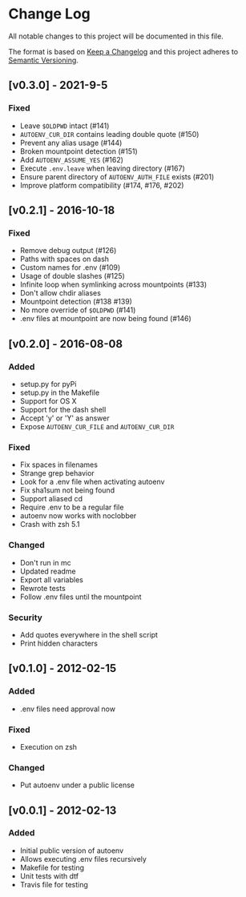 # Change Log

All notable changes to this project will be documented in this file.

The format is based on [Keep a Changelog](http://keepachangelog.com/) and this project adheres to [Semantic Versioning](http://semver.org/).

## [v0.3.0] - 2021-9-5

### Fixed

- Leave `$OLDPWD` intact (#141)
- `AUTOENV_CUR_DIR` contains leading double quote (#150)
- Prevent any alias usage (#144)
- Broken mountpoint detection (#151)
- Add `AUTOENV_ASSUME_YES` (#162)
- Execute `.env.leave` when leaving directory (#167)
- Ensure parent directory of `AUTOENV_AUTH_FILE` exists (#201)
- Improve platform compatibility (#174, #176, #202)

## [v0.2.1] - 2016-10-18

### Fixed

- Remove debug output (#126)
- Paths with spaces on dash
- Custom names for .env (#109)
- Usage of double slashes (#125)
- Infinite loop when symlinking across mountpoints (#133)
- Don't allow chdir aliases
- Mountpoint detection (#138 #139)
- No more override of `$OLDPWD` (#141)
- .env files at mountpoint are now being found (#146)

## [v0.2.0] - 2016-08-08

### Added

- setup.py for pyPi
- setup.py in the Makefile
- Support for OS X
- Support for the dash shell
- Accept 'y' or 'Y' as answer
- Expose `AUTOENV_CUR_FILE` and `AUTOENV_CUR_DIR`

### Fixed

- Fix spaces in filenames
- Strange grep behavior
- Look for a .env file when activating autoenv
- Fix sha1sum not being found
- Support aliased cd
- Require .env to be a regular file
- autoenv now works with noclobber
- Crash with zsh 5.1

### Changed

- Don't run in mc
- Updated readme
- Export all variables
- Rewrote tests
- Follow .env files until the mountpoint

### Security

- Add quotes everywhere in the shell script
- Print hidden characters

## [v0.1.0] - 2012-02-15

### Added

- .env files need approval now

### Fixed

- Execution on zsh

### Changed

- Put autoenv under a public license

## [v0.0.1] - 2012-02-13

### Added

- Initial public version of autoenv
- Allows executing .env files recursively
- Makefile for testing
- Unit tests with dtf
- Travis file for testing

[0.0.1]: https://github.com/inishchith/autoenv/releases/tag/v0.0.1
[0.1.0]: https://github.com/inishchith/autoenv/releases/tag/v0.1.0
[0.2.0]: https://github.com/inishchith/autoenv/releases/tag/v0.2.0
[0.2.1]: https://github.com/inishchith/autoenv/releases/tag/v0.2.1
[0.3.0]: https://github.com/inishchith/autoenv/releases/tag/v0.3.0
